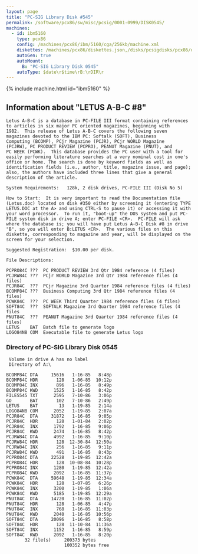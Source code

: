 ```yaml
---
layout: page
title: "PC-SIG Library Disk #545"
permalink: /software/pcx86/sw/misc/pcsig/0001-0999/DISK0545/
machines:
  - id: ibm5160
    type: pcx86
    config: /machines/pcx86/ibm/5160/cga/256kb/machine.xml
    diskettes: /machines/pcx86/diskettes.json,/disks/pcsigdisks/pcx86/diskettes.json
    autoGen: true
    autoMount:
      B: "PC-SIG Library Disk 0545"
    autoType: $date\r$time\rB:\rDIR\r
---
```


{% include machine.html id="ibm5160" %}

## Information about "LETUS A-B-C #8"

    Letus A-B-C is a database in PC-FILE III format containing references
    to articles in six major PC oriented magazines, beginning with
    1982.  This release of Letus A-B-C covers the following seven
    magazines devoted to the IBM PC: Softalk (SOFT), Business
    Computing (BCOMP), PCjr Magazine (PCJR), PCjr WORLD Magazine
    (PCJRW), PC PRODUCT REVIEW (PCPRO), PEANUT Magazine (PNUT), and
    PC WEEK (PCWK).  This database provides the PC user with a tool for
    easily performing literature searches at a very nominal cost in one's
    office or home. The search is done by keyword fields as well as
    identification fields (i.e., author, title, magazine issue, and page);
    also, the authors have included three lines that give a general
    description of the article.
    
    System Requirements:   128k, 2 disk drives, PC-FILE III (Disk No 5)
    
    How to Start:  It is very important to read the Documentation file
    (Letus.doc) located on disk #350 either by screening it (entering TYPE
    LETUS.DOC at the A> and using CTRL-S to pause it) or accessing it with
    your word processor.  To run it, "boot-up" the DOS system and put PC-
    FILE system disk in drive A; enter PC-FILE <CR>.  PC-FILE will ask
    where the database is; you will have put Letus A-B-C Disk #8 in drive
    "B", so you will enter B:LETUS <CR>.  The various files on this
    diskette, corresponding to magazine and year, will be displayed on the
    screen for your selection.
    
    Suggested Registration:  $10.00 per disk.
    
    File Descriptions:
    
    PCPRO84C ???  PC PRODUCT REVIEW 3rd Qtr 1984 reference (4 files)
    PCJRW84C ???  PCjr WORLD Magazine 3rd Qtr 1984 reference files (4 files)
    PCJR84C  ???  PCjr Magazine 3rd Quarter 1984 reference files (4 files)
    BCOMP84C ???  Business Computing 3rd Qtr 1984 reference files (4 files)
    PCWK84C  ???  PC WEEK Third Quarter 1984 reference files (4 files)
    SOFT84C  ???  SOFTALK Magazine 3rd Quarter 1984 reference files (4 files
    PNUT84C  ???  PEANUT Magazine 3rd Quarter 1984 reference files (4 files)
    LETUS    BAT  Batch file to generate logo
    LOGO84N8 COM  Executable file to generate Letus logo

### Directory of PC-SIG Library Disk 0545

     Volume in drive A has no label
     Directory of A:\

    BCOMP84C DTA     15616   1-16-85   8:48p
    BCOMP84C HDR       128   1-06-85  10:12p
    BCOMP84C INX       896   1-16-85   8:49p
    BCOMP84C KWD      1525   1-16-85   8:42p
    FILES545 TXT      2595   7-10-86   3:06p
    GO       BAT       102   7-10-86   2:49p
    LETUS    BAT        13   1-19-85   2:14a
    LOGO84N8 COM      2052   1-19-85   2:07a
    PCJR84C  DTA     31872   1-16-85   9:05p
    PCJR84C  HDR       128   1-01-84   2:02p
    PCJR84C  INX      1792   1-16-85   9:06p
    PCJR84C  KWD      2474   1-16-85   8:42p
    PCJRW84C DTA      4992   1-16-85   9:10p
    PCJRW84C HDR       128  12-30-84  12:50a
    PCJRW84C INX       256   1-16-85   9:11p
    PCJRW84C KWD       491   1-16-85   8:43p
    PCPRO84C DTA     22528   1-19-85  12:42a
    PCPRO84C HDR       128  10-08-84  10:28p
    PCPRO84C INX      1280   1-19-85  12:42a
    PCPRO84C KWD      2092   1-16-85  11:37p
    PCWK84C  DTA     59648   1-19-85  12:34a
    PCWK84C  HDR       128   1-07-85   6:26p
    PCWK84C  INX      3200   1-19-85   1:06a
    PCWK84C  KWD      5185   1-19-85  12:29a
    PNUT84C  DTA     14720   1-16-85  11:02p
    PNUT84C  HDR       128   1-06-85   4:47p
    PNUT84C  INX       768   1-16-85  11:03p
    PNUT84C  KWD      2040   1-16-85  10:56p
    SOFT84C  DTA     20096   1-16-85   8:58p
    SOFT84C  HDR       128  11-10-84  11:36a
    SOFT84C  INX      1152   1-16-85   8:59p
    SOFT84C  KWD      2092   1-16-85   8:20p
           32 file(s)     200373 bytes
                          100352 bytes free
